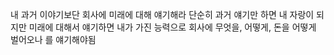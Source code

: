 내 과거 이야기보단 
회사에 미래에 대해 얘기해라
단순히 과거 얘기만 하면 내 자랑이 되지만
미래에 대해서 얘기하면 내가 가진 능력으로 회사에 무엇을, 어떻게, 돈을 어떻게 벌어오나 를 얘기해야됨